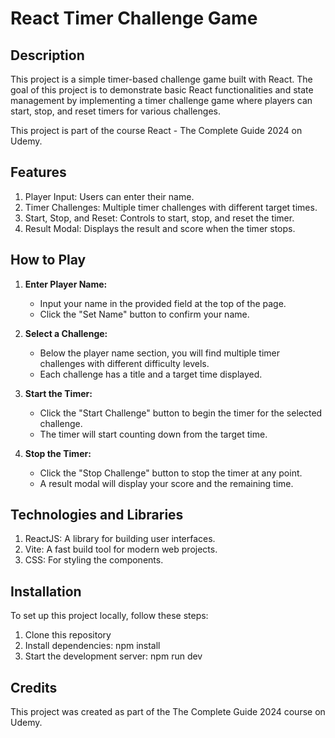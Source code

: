 # React Timer Challenge Game

## Description
This project is a simple timer-based challenge game built with React. The goal of this project is to demonstrate basic React functionalities and state management by implementing a timer challenge game where players can start, stop, and reset timers for various challenges.

 This project is part of the course React - The Complete Guide 2024 on Udemy.

## Features
1. Player Input: Users can enter their name.
2. Timer Challenges: Multiple timer challenges with different target times.
3. Start, Stop, and Reset: Controls to start, stop, and reset the timer.
4. Result Modal: Displays the result and score when the timer stops.

## How to Play

1. **Enter Player Name:**
   - Input your name in the provided field at the top of the page.
   - Click the "Set Name" button to confirm your name.

2. **Select a Challenge:**
   - Below the player name section, you will find multiple timer challenges with different difficulty levels.
   - Each challenge has a title and a target time displayed.

3. **Start the Timer:**
   - Click the "Start Challenge" button to begin the timer for the selected challenge.
   - The timer will start counting down from the target time.

4. **Stop the Timer:**
   - Click the "Stop Challenge" button to stop the timer at any point.
   - A result modal will display your score and the remaining time.


## Technologies and Libraries
1. ReactJS: A library for building user interfaces.
2. Vite: A fast build tool for modern web projects.
3. CSS: For styling the components.

## Installation
To set up this project locally, follow these steps:
1. Clone this repository
2. Install dependencies: npm install
3. Start the development server: npm run dev

## Credits
This project was created as part of the The Complete Guide 2024 course on Udemy.
